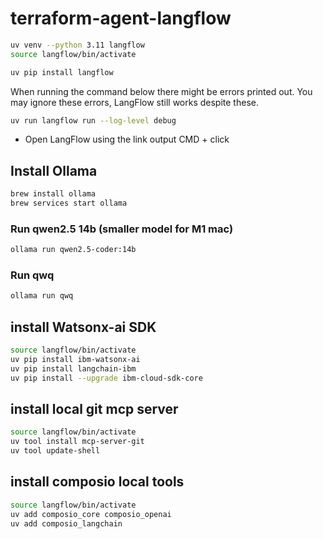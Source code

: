 # terraform-agent-langflow

```zsh
uv venv --python 3.11 langflow
source langflow/bin/activate
```

```zsh
uv pip install langflow
```

When running the command below there might be errors printed out. You may ignore these errors, LangFlow still works despite these.

```zsh
uv run langflow run --log-level debug
```
*  Open LangFlow using the link output CMD + click

## Install Ollama

```zsh
brew install ollama
brew services start ollama
```

### Run qwen2.5 14b (smaller model for M1 mac)
```zsh
ollama run qwen2.5-coder:14b
```


### Run qwq
```zsh
ollama run qwq
```

## install Watsonx-ai SDK
```zsh
source langflow/bin/activate
uv pip install ibm-watsonx-ai
uv pip install langchain-ibm
uv pip install --upgrade ibm-cloud-sdk-core
```

## install local git mcp server
```zsh
source langflow/bin/activate
uv tool install mcp-server-git
uv tool update-shell
```

## install composio local tools
```zsh
source langflow/bin/activate
uv add composio_core composio_openai
uv add composio_langchain
```





